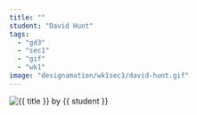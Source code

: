 ```yaml
---
title: ""
student: "David Hunt"
tags:
  - "gd3"
  - "sec1"
  - "gif"
  - "wk1"
image: "designamation/wk1sec1/david-hunt.gif"
---
```


<img src="{{urls.media}}/{{ image }}" alt="{{ title }}"/>
by {{ student }}


